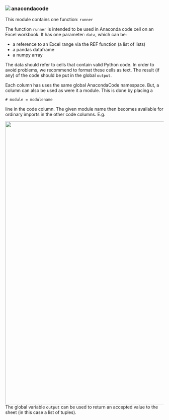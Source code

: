 ### <img src="https://www.salabim.org/anacondacode/anacondacode_logo.png" align=left> anacondacode

This module contains one function: `runner`

The function `runner` is intended to be used in Anaconda code cell on an Excel workbook.
It has one parameter: `data`, which can be:

- a reference to an Excel range via the REF function (a list of lists)
- a pandas dataframe
- a numpy array

The data should refer to cells that contain valid Python code. In order to avoid problems, we recommend
to format these cells as text.
The result (if any) of the code should be put in the global `output`.

Each column has uses the same global AnacondaCode namespace. 
But, a column can also be used as were it a module. This is done by placing a

```# module = modulename```

line in the code column.
The given module name then becomes available for ordinary imports in the other code columns.
E.g.

<img src="https://www.salabim.org/anacondacode/anacondacode_manual.png" width=900 align=left>

The global variable `output` can be used to return an accepted value to the sheet (in this case a list of tuples).
